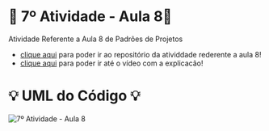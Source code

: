 # 🚀 7º Atividade - Aula 8🚀
Atividade Referente a Aula 8 de Padrões de Projetos

- [clique aqui](https://github.com/Hugo-Machado02/padroes-projeto-atividades/tree/7º-Atividade-Aula-8/src) para poder ir ao repositório da atividdade rederente a aula 8!
- [clique aqui](https://drive.google.com/drive/folders/1NlU9WguoO1QqafIc_5oC2p4HG2aC2ow5) para poder ir até o vídeo com a explicacão!


#  :bulb: UML do Código :bulb:
![7º Atividade - Aula 8](https://github.com/user-attachments/assets/920a266e-1766-459b-8171-f1481856de2f)

